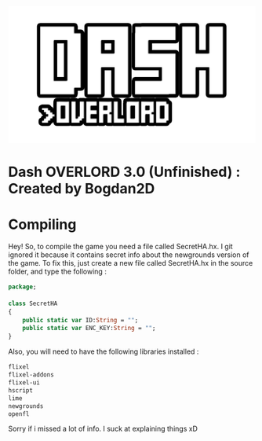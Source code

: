 ![Dash OVERLORD LOGO](art/promo/DashOverlordLogo.png)

# Dash OVERLORD 3.0 (Unfinished) : Created by Bogdan2D

# Compiling

Hey!
So, to compile the game you need a file called SecretHA.hx.
I git ignored it because it contains secret info about the newgrounds version of the game.
To fix this, just create a new file called SecretHA.hx in the source folder, and type the following :

```haxe
package;

class SecretHA
{
	public static var ID:String = "";
	public static var ENC_KEY:String = "";
}

```

Also, you will need to have the following libraries installed :

```
flixel
flixel-addons
flixel-ui
hscript
lime
newgrounds
openfl
```

Sorry if i missed a lot of info. I suck at explaining things xD
